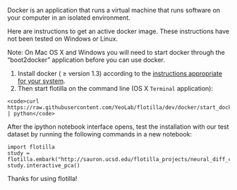 Docker is an application that runs a virtual machine that runs software on your computer in an isolated environment.

Here are instructions to get an active docker image. These instructions have not been tested on Windows or Linux.

Note: On Mac OS X and Windows you will need to start docker through the “boot2docker” application before you can use docker.

  1. Install docker ( ≥ version 1.3) according to the [instructions appropriate for your system](https://docs.docker.com/installation/#installation).<br>
  2. Then start flotilla on the command line (OS X `Terminal` application):
  

    <code>curl https://raw.githubusercontent.com/YeoLab/flotilla/dev/docker/start_docker.py | python</code>


After the ipython notebook interface opens, test the installation with our test dataset by running the following commands in a new notebook:

    import flotilla
    study = flotilla.embark("http://sauron.ucsd.edu/flotilla_projects/neural_diff_chr22/datapackage.json")
    study.interactive_pca()
    
Thanks for using flotilla!